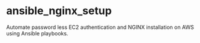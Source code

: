 # ansible_nginx_setup
Automate password less EC2 authentication and NGINX installation on AWS using Ansible playbooks.
